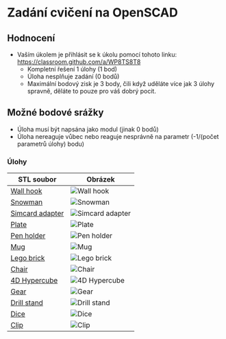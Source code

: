 # Zadání cvičení na OpenSCAD

## Hodnocení
* Vaším úkolem je přihlásit se k úkolu pomocí tohoto linku: https://classroom.github.com/a/WP8TS8T8
  * Kompletní řešení 1 úlohy (1 bod)
  * Úloha nesplňuje zadání (0 bodů)
  * Maximální bodový zisk je 3 body, čili když uděláte více jak 3 úlohy spravně, děláte to pouze pro váš dobrý pocit.

## Možné bodové srážky 

  * Úloha musí být napsána jako modul (jinak 0 bodů)
  * Úloha nereaguje vůbec nebo reaguje nesprávně na parametr (-1/(počet parametrů úlohy) bodu)

### Úlohy

|              STL soubor                 |                  Obrázek                    |
| --------------------------------------- | ------------------------------------------- |
| [Wall hook](STLs/wall_hook.stl)         | ![Wall hook](assets/wall_hook.png)          |
| [Snowman](STLs/snowman.stl)             | ![Snowman](assets/snowman.png)              |
| [Simcard adapter](STLs/sim_card.stl)         | ![Simcard adapter](assets/sim.png)          |
| [Plate](STLs/plate.stl)                 | ![Plate](assets/plate.png)                  |
| [Pen holder](STLs/pen_holder.stl)       | ![Pen holder](assets/pen_holder.png)        |
| [Mug](STLs/mug.stl)                     | ![Mug](assets/mug.png)                      |
| [Lego brick](STLs/lego.stl)             | ![Lego brick](assets/lego.png)              |
| [Chair](STLs/chair.stl)                 | ![Chair](assets/chair.png)                  |
| [4D Hypercube](STLs/hyper_cube.stl)     | ![4D Hypercube](assets/hyper_cube.png)      |
| [Gear](STLs/gear.stl)                   | ![Gear](assets/gear.png)                    |
| [Drill stand](STLs/drill_stand.stl)| ![Drill stand](assets/drill_bit_holder.png) |
| [Dice](STLs/dice.stl)                   | ![Dice](assets/dice.png)                    |
| [Clip](STLs/clip.stl)                   | ![Clip](assets/clip.png)                    |
